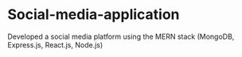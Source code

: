 # Social-media-application
Developed a social media platform using the MERN stack (MongoDB, Express.js, React.js, Node.js)
